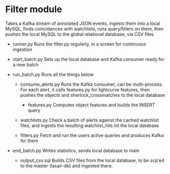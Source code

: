 # Filter module #
Takes a Kafka stream of annotated JSON events, ingests them into a local MySQL,
finds coincidences with watchlists, runs query/filters on them, 
then pushes the local MySQL to the global relational database, via CSV files.

* runner.py
Runs the filter.py regularly, in a screen for continuous ingestion

* start_batch.py
Sets up the local database and Kafka consumer ready for a new batch

* run_batch.py
Runs all the things below

  * consume_alerts.py
Runs the Kafka consumer, can be multi-process. For each alert, 
it calls features.py for lightcurve features, then pushes the 
objects and sherlock_crossmatches to the local database

    * features.py
Computes object features and builds the INSERT query

  * watchlists.py
Check a batch of alerts against the cached watchlist files, and ingests the
resulting watchlist_hits int the local database

  * filters.py
Fetch and run the users active queries and produces Kafka for them

* end_batch.py
Writes statistics, sends local database to main

  * output_csv.sql
Builds CSV files from the local database, to be scp'ed to the master (lasair-db)
and ingested there.


